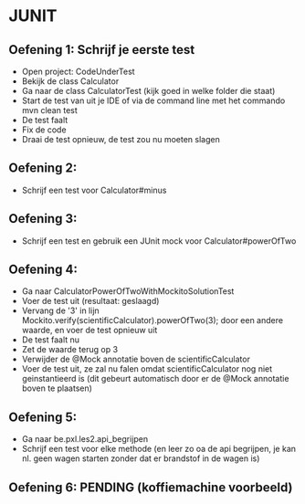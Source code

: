 # JUNIT
## Oefening 1: Schrijf je eerste test

  - Open project: CodeUnderTest
  - Bekijk de class Calculator
  - Ga naar de class CalculatorTest (kijk goed in welke folder die staat)
  - Start de test van uit je IDE of via de command line met het commando mvn clean test
  - De test faalt
  - Fix de code
  - Draai de test opnieuw, de test zou nu moeten slagen

## Oefening 2: 
 
 - Schrijf een test voor Calculator#minus

## Oefening 3:

  - Schrijf een test en gebruik een JUnit mock voor Calculator#powerOfTwo

## Oefening 4: 

  - Ga naar CalculatorPowerOfTwoWithMockitoSolutionTest
  - Voer de test uit (resultaat: geslaagd)
  - Vervang de '3' in lijn Mockito.verify(scientificCalculator).powerOfTwo(3); door een andere waarde, en voer de test opnieuw uit
  - De test faalt nu
  - Zet de waarde terug op 3
  - Verwijder de @Mock annotatie boven de scientificCalculator
  - Voer de test uit, ze zal nu falen omdat scientificCalculator nog niet geinstantieerd is (dit gebeurt automatisch door er de @Mock annotatie boven te plaatsen)
  
## Oefening 5:

- Ga naar be.pxl.les2.api_begrijpen
- Schrijf een test voor elke methode (en leer zo oa de api begrijpen, je kan nl. geen wagen starten zonder dat er brandstof in de wagen is)

## Oefening 6: PENDING (koffiemachine voorbeeld)
